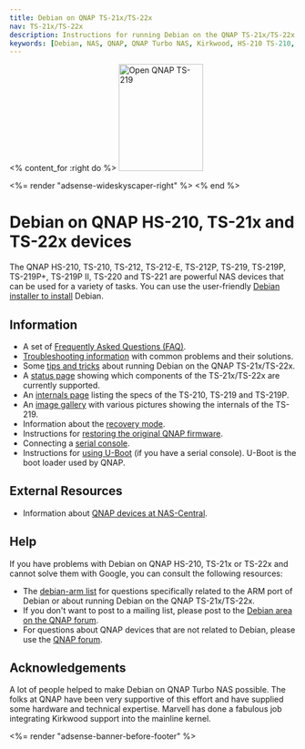 ```yaml
---
title: Debian on QNAP TS-21x/TS-22x
nav: TS-21x/TS-22x
description: Instructions for running Debian on the QNAP TS-21x/TS-22x
keywords: [Debian, NAS, QNAP, QNAP Turbo NAS, Kirkwood, HS-210 TS-210, TS-212, TS-212-E, TS-212P, TS-219, TS-219P, TS-219P+, TS-219P II, TS-220, TS-221]
---
```


<% content_for :right do %>
<img src = "images/r_ts219p.jpg" class="border" alt="Open QNAP TS-219" width="148" height="188" />

<%= render "adsense-wideskyscaper-right" %>
<% end %>

<h1>Debian on QNAP HS-210, TS-21x and TS-22x devices</h1>

The QNAP HS-210, TS-210, TS-212, TS-212-E, TS-212P, TS-219, TS-219P, TS-219P+, TS-219P II, TS-220 and TS-221 are
powerful NAS devices that can be used for a variety of tasks.  You can use
the user-friendly <a href = "install/">Debian installer to install</a>
Debian.

<h2>Information</h2>

<ul>

<li>A set of <a href = "faq/">Frequently Asked Questions (FAQ)</a>.</li>

<li><a href = "troubleshooting/">Troubleshooting information</a> with common
problems and their solutions.</li>

<li>Some <a href = "tips/">tips and tricks</a> about running Debian on the
QNAP TS-21x/TS-22x.</li>

<li>A <a href = "status/">status page</a> showing which components of the
TS-21x/TS-22x are currently supported.</li>

<li>An <a href = "specs/">internals page</a> listing the specs of the
TS-210, TS-219 and TS-219P.</li>

<li>An <a href = "gallery/">image gallery</a> with various pictures showing
the internals of the TS-219.</li>

<li>Information about the <a href = "recovery/">recovery mode</a>.</li>

<li>Instructions for <a href = "deinstall/">restoring the original QNAP
firmware</a>.</li>

<li>Connecting a <a href = "serial/">serial console</a>.</li>

<li>Instructions for <a href = "uboot/">using U-Boot</a> (if you have a
serial console).  U-Boot is the boot loader used by QNAP.</li>

</ul>

<h2>External Resources</h2>

<ul>

<li>Information about <a href = "http://qnap.nas-central.org/">QNAP devices
at NAS-Central</a>.</li>

</ul>

<h2>Help</h2>

If you have problems with Debian on QNAP HS-210, TS-21x or TS-22x and
cannot solve them with Google, you can consult the following resources:

<ul>

<li>The <a href = "http://lists.debian.org/debian-arm/">debian-arm list</a>
for questions specifically related to the ARM port of Debian or about
running Debian on the QNAP TS-21x/TS-22x.</li>

<li>If you don't want to post to a mailing list, please post to the
<a href = "http://forum.qnap.com/viewforum.php?f=147">Debian area
on the QNAP forum</a>.</li>

<li>For questions about QNAP devices that are not related to Debian,
please use the <a href = "http://forum.qnap.com/">QNAP forum</a>.</li>

</ul>

<h2>Acknowledgements</h2>

A lot of people helped to make Debian on QNAP Turbo NAS possible.  The
folks at QNAP have been very supportive of this effort and have supplied
some hardware and technical expertise.  Marvell has done a fabulous job
integrating Kirkwood support into the mainline kernel.

<div class="bbf">
<%= render "adsense-banner-before-footer" %>
</div>

